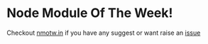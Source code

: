 # Node Module Of The Week!

Checkout [nmotw.in](http://nmotw.in) if you have any suggest or want raise an [issue](https://github.com/hemanth/nmotw.in/issues)
